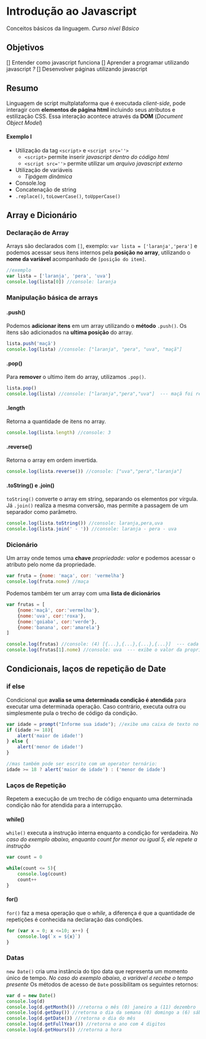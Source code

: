 # Introdução ao Javascript

Conceitos básicos da linguagem. *Curso nível Básico*

## Objetivos
[] Entender como javascript funciona
[] Aprender a programar utilizando javascript *?*
[] Desenvolver páginas utilizando javascript

## Resumo
        
Linguagem de script multplataforma que é executada *client-side*, pode interagir com **elementos de página html** incluindo seus atributos e estilização CSS.
Essa interação acontece através da **DOM** (*Document Object Model*)

#### Exemplo I

- Utilização da tag `<script>` e `<script src=''>`
    - `<script>` permite inserir *javascript dentro do código html*
    - `<script src=''>` permite utilizar um *arquivo javascript externo*
- Utilização de variáveis
    - *Tipágem dinâmica*
- Console.log
- Concatenação de string
- `.replace()`, `toLowerCase()`, `toUpperCase()`

## Array e Dicionário

### Declaração de Array

Arrays são declarados com `[]`, exemplo: `var lista = ['laranja','pera']` e podemos acessar seus itens internos pela **posição no array**, utilizando o **nome da variável** acompanhado de `[posição do item]`.

```javascript
//exemplo
var lista = ['laranja', 'pera', 'uva']
console.log(lista[0]) //console: laranja
```
### Manipulação básica de arrays

#### .push()

Podemos **adicionar itens** em um array utilizando o **método** `.push()`. Os itens são adicionados na **ultima posição** do array.

```javascript
lista.push('maçã')
console.log(lista) //console: ["laranja", "pera", "uva", "maçã"]
```

#### .pop()

Para **remover** o ultimo item do array, utilizamos `.pop()`. 

```javascript
lista.pop()
console.log(lista) //console: ["laranja","pera","uva"]  --- maçã foi removido
```

#### .length

Retorna a quantidade de itens no array.

```javascript
console.log(lista.length) //console: 3
```

#### .reverse()

Retorna o array em ordem invertida.

```javascript
console.log(lista.reverse()) //console: ["uva","pera","laranja"]
```

#### .toString() e .join()

`toString()` converte o array em string, separando os elementos por vírgula. Já `.join()` realiza a mesma conversão, mas permite a passagem de um separador como parâmetro.

```javascript
console.log(lista.toString()) //console: laranja,pera,uva
console.log(lista.join(' - ')) //console: laranja - pera - uva
```

### Dicionário

Um array onde temos uma **chave** *propriedade: valor* e podemos acessar o atributo pelo nome da propriedade.

```javascript 
var fruta = {nome: 'maça', cor: 'vermelha'}
console.log(fruta.nome) //maça
```

Podemos também ter um array com uma **lista de dicionários**

```javascript
var frutas = [
    {nome:'maçã', cor:'vermelha'},
    {nome:'uva', cor:'roxa'},
    {nome:'goiaba', cor:'verde'},
    {nome:'banana', cor:'amarela'}
]

console.log(frutas) //console: (4) [{...},{...},{...},{...}]  --- cada {...} representa um itém da lista
console.log(frutas[1].nome) //console: uva  --- exibe o valor da propriedade nome na posição 1 do array
```


## Condicionais, laços de repetição de Date

### if else

Condicional que **avalia se uma determinada condição é atendida** para executar uma determinada operação. Caso contrário, executa outra ou simplesmente pula o trecho de código da condição.

```javascript
var idade = prompt("Informe sua idade"); //exibe uma caixa de texto no navegador para a entrada de dados
if (idade >= 18){
    alert('maior de idade!')
} else {
    alert('menor de idade!')
}

//mas também pode ser escrito com um operator ternário:
idade >= 18 ? alert('maior de idade') : ('menor de idade')
```

### Laços de Repetição

Repetem a execução de um trecho de código enquanto uma determinada condição não for atendida para a interrupção.

#### while()

`while()` executa a instrução interna enquanto a condição for verdadeira. *No caso do exemplo abaixo, enquanto count for menor ou igual 5, ele repete a instrução*

```javascript
var count = 0

while(count <= 5){
    console.log(count)
    count++
}
```
#### for()

`for()` faz a mesa operação que o *while*, a diferença é que a quantidade de repetições é conhecida na declaração das condições.

```javascript
for (var x = 0; x <=10; x++) {
    console.log(`x = ${x}`)    
}
```

### Datas

`new Date()` cria uma instância do tipo data que representa um momento único de tempo. *No caso do exemplo abaixo, a variável `d` recebe o tempo presente* Os métodos de acesso de `Date` possibilitam os seguintes retornos:

```javascript
var d = new Date()
console.log(d)
console.log(d.getMonth()) //retorna o mês (0) janeiro a (11) dezembro
console.log(d.getDay()) //retorna o dia da semana (0) domingo a (6) sábado
console.log(d.getDate()) //retorna o dia do mês
console.log(d.getFullYear()) //retorna o ano com 4 digitos
console.log(d.getHours()) //retorna a hora
```

